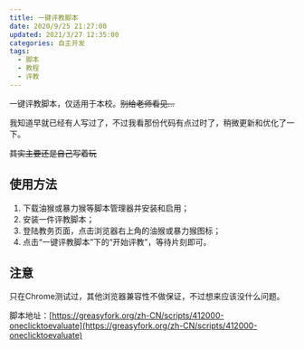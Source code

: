 ```yaml
---
title: 一键评教脚本
date: 2020/9/25 21:27:00
updated: 2021/3/27 12:35:00
categories: 自主开发
tags:
  - 脚本
  - 教程
  - 评教
---
```


一键评教脚本，仅适用于本校。~~别给老师看见...~~

我知道早就已经有人写过了，不过我看那份代码有点过时了，稍微更新和优化了一下。

~~其实主要还是自己写着玩~~

<!-- more -->

## 使用方法

1. 下载油猴或暴力猴等脚本管理器并安装和启用；
2. 安装一件评教脚本；
3. 登陆教务页面，点击浏览器右上角的油猴或暴力猴图标；
4. 点击“一键评教脚本”下的“开始评教”，等待片刻即可。

## 注意

只在Chrome测试过，其他浏览器兼容性不做保证，不过想来应该没什么问题。

脚本地址：[https://greasyfork.org/zh-CN/scripts/412000-oneclicktoevaluate](https://greasyfork.org/zh-CN/scripts/412000-oneclicktoevaluate)
